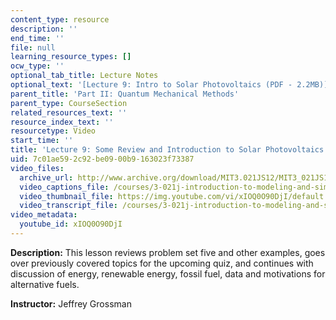 ```yaml
---
content_type: resource
description: ''
end_time: ''
file: null
learning_resource_types: []
ocw_type: ''
optional_tab_title: Lecture Notes
optional_text: '[Lecture 9: Intro to Solar Photovoltaics (PDF - 2.2MB)](/courses/3-021j-introduction-to-modeling-and-simulation-spring-2012/resources/mit3_021js11_l9)'
parent_title: 'Part II: Quantum Mechanical Methods'
parent_type: CourseSection
related_resources_text: ''
resource_index_text: ''
resourcetype: Video
start_time: ''
title: 'Lecture 9: Some Review and Introduction to Solar Photovoltaics'
uid: 7c01ae59-2c92-be09-00b9-163023f73387
video_files:
  archive_url: http://www.archive.org/download/MIT3.021JS12/MIT3_021JS12_lec09_300k.mp4
  video_captions_file: /courses/3-021j-introduction-to-modeling-and-simulation-spring-2012/ef7e00fc2f0b525d80869fbf1c449634_xIOQ0O90DjI.vtt
  video_thumbnail_file: https://img.youtube.com/vi/xIOQ0O90DjI/default.jpg
  video_transcript_file: /courses/3-021j-introduction-to-modeling-and-simulation-spring-2012/24686916ebb038f076288a4bed1bcd76_xIOQ0O90DjI.pdf
video_metadata:
  youtube_id: xIOQ0O90DjI
---
```


**Description:** This lesson reviews problem set five and other examples, goes over previously covered topics for the upcoming quiz, and continues with discussion of energy, renewable energy, fossil fuel, data and motivations for alternative fuels.

**Instructor:** Jeffrey Grossman



